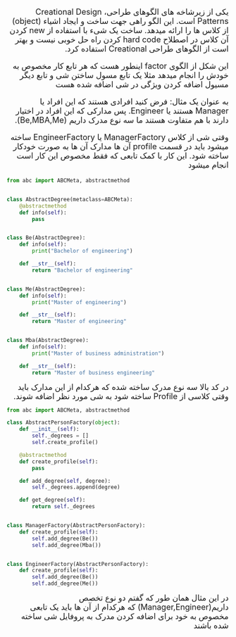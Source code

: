 <div dir="rtl" style="font-size:18px">
یکی از زیرشاخه های الگوهای طراحی، Creational Design Patterns است.
این الگو راهی جهت ساخت و ایجاد اشیاء (object) از کلاس ها را ارائه میدهد.
ساخت یک شیء با استفاده از new کردن آن کلاس در اصطلاح hard code کردن راه حل خوبی نیست و بهتر است از الگوهای طراحی Creational استفاده کرد.


این شکل از الگوی factor اینطور هست که هر تابع کار مخصوص به خودش را انجام میدهد مثلا یک تابع مسول ساختن شی و تابع دیگر مسیول اضافه کردن ویژگی در شی اضافه شده هست


به عنوان یک مثال:
فرض کنید افرادی هستند که این افراد یا Manager هستند یا Engineer. پس مدارکی که این افراد در اختیار دارند با هم متفاوت هستند
ما سه نوع مدرک داریم (Be,MBA,Me).

وقتی شی از کلاس ManagerFactory یا EngineerFactory ساخته میشود باید در قسمت profile آن ها مدارک آن ها به صورت خودکار ساخته شود. این کار با کمک تابعی که فقط مخصوص این کار است انجام میشود
</div>

```python
from abc import ABCMeta, abstractmethod


class AbstractDegree(metaclass=ABCMeta):
    @abstractmethod
    def info(self):
        pass


class Be(AbstractDegree):
    def info(self):
        print("Bachelor of engineering")

    def __str__(self):
        return "Bachelor of engineering"


class Me(AbstractDegree):
    def info(self):
        print("Master of engineering")

    def __str__(self):
        return "Master of engineering"


class Mba(AbstractDegree):
    def info(self):
        print("Master of business administration")

    def __str__(self):
        return "Master of business engineering"


```

<div dir="rtl" style="font-size:18px">
در کد بالا سه نوع مدرک ساخته شده که هرکدام از این مدارک باید وقتی کلاسی از Profile ساخته شود به شی مورد نظر اضافه شوند.
</div>

```python
from abc import ABCMeta, abstractmethod

class AbstractPersonFactory(object):
    def __init__(self):
        self._degrees = []
        self.create_profile()

    @abstractmethod
    def create_profile(self):
        pass

    def add_degree(self, degree):
        self._degrees.append(degree)

    def get_degree(self):
        return self._degrees


class ManagerFactory(AbstractPersonFactory):
    def create_profile(self):
        self.add_degree(Be())
        self.add_degree(Mba())


class EngineerFactory(AbstractPersonFactory):
    def create_profile(self):
        self.add_degree(Be())
        self.add_degree(Me())

```

<div dir="rtl" style="font-size:18px">
در این مثال همان طور که گفتم دو نوع تخصص داریم(Manager,Engineer) که هرکدام از آن ها باید یک تابعی مخصوص به خود برای اضافه کردن مدرک به پروفایل شی ساخته شده باشند
</div>
